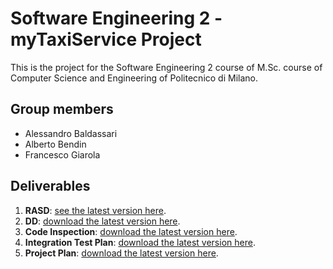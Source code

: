# Software Engineering 2 - myTaxiService Project

This is the project for the Software Engineering 2 course of M.Sc. course of Computer Science and Engineering of Politecnico di Milano.

## Group members
* Alessandro Baldassari
* Alberto Bendin
* Francesco Giarola

## Deliverables

1. **RASD**: [see the latest version here](https://github.com/alessandrobaldassari/se2-polimi-baldassari-bendin-giarola/tree/master/Deliveries/RASD).
1. **DD**: [download the latest version here](https://github.com/alessandrobaldassari/se2-polimi-baldassari-bendin-giarola/raw/master/Deliveries/DD/DD.pdf).
1. **Code Inspection**: [download the latest version here](https://github.com/alessandrobaldassari/se2-polimi-baldassari-bendin-giarola/raw/master/Deliveries/Code%20Inspection/Code%20Inspection.pdf).
1. **Integration Test Plan**: [download the latest version here](https://github.com/alessandrobaldassari/se2-polimi-baldassari-bendin-giarola/raw/master/Deliveries/Integration%20Test%20Plan/Integration%20Test%20Plan.pdf).
1. **Project Plan**: [download the latest version here](https://github.com/alessandrobaldassari/se2-polimi-baldassari-bendin-giarola/raw/master/Deliveries/Project%20Plan/Project%20Plan.pdf).
